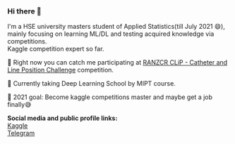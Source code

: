 ### Hi there 👋

I'm a HSE university masters student of Applied Statistics(till July 2021 😄), mainly focusing on learning ML/DL and testing acquired knowledge via competitions.</br>  Kaggle competition expert so far.</br>

🎯 Right now you can catch me  participating at <a href="https://www.kaggle.com/c/ranzcr-clip-catheter-line-classification">RANZCR CLiP - Catheter and Line Position Challenge</a> competition.

📖 Currently taking Deep Learning School by MIPT course.

👀 2021 goal: Become kaggle competitions master and maybe get a job finally😅  

**Social media and public profile links:** </br>
<a href="https://www.kaggle.com/edyanakov">Kaggle</a> </br>
<a href="https://t.me/edyanakov">Telegram</a>

<!--
**Edyanakov/Edyanakov** is a ✨ _special_ ✨ repository because its `README.md` (this file) appears on your GitHub profile
